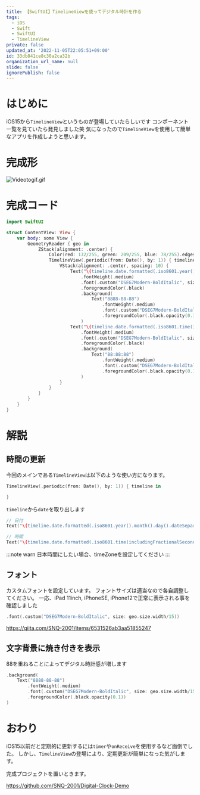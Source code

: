 ```yaml
---
title: 【SwiftUI】TimelineViewを使ってデジタル時計を作る
tags:
  - iOS
  - Swift
  - SwiftUI
  - TimelineView
private: false
updated_at: '2022-11-05T22:05:51+09:00'
id: 33db841ce8c30a2ca32b
organization_url_name: null
slide: false
ignorePublish: false
---
```

# はじめに
iOS15から`TimelineView`というものが登場していたらしいです
コンポーネント一覧を見ていたら発見しました笑
気になったので`TimelineView`を使用して簡単なアプリを作成しようと思います。

# 完成形
![Videotogif.gif](https://qiita-image-store.s3.ap-northeast-1.amazonaws.com/0/1745371/257b146a-ef0d-f222-e6ed-69b67fab5b3f.gif)

# 完成コード
```swift
import SwiftUI

struct ContentView: View {
    var body: some View {
        GeometryReader { geo in
            ZStack(alignment: .center) {
                Color(red: 132/255, green: 209/255, blue: 78/255).edgesIgnoringSafeArea(.all)
                TimelineView(.periodic(from: Date(), by: 1)) { timeline in
                    VStack(alignment: .center, spacing: 10) {
                        Text("\(timeline.date.formatted(.iso8601.year().month().day().dateSeparator(.dash)))")
                            .fontWeight(.medium)
                            .font(.custom("DSEG7Modern-BoldItalic", size: geo.size.width/15))
                            .foregroundColor(.black)
                            .background(
                                Text("8888-88-88")
                                    .fontWeight(.medium)
                                    .font(.custom("DSEG7Modern-BoldItalic", size: geo.size.width/15))
                                    .foregroundColor(.black.opacity(0.1))
                            )
                        Text("\(timeline.date.formatted(.iso8601.time(includingFractionalSeconds: false)))")
                            .fontWeight(.medium)
                            .font(.custom("DSEG7Modern-BoldItalic", size: geo.size.width/6))
                            .foregroundColor(.black)
                            .background(
                                Text("88:88:88")
                                    .fontWeight(.medium)
                                    .font(.custom("DSEG7Modern-BoldItalic", size: geo.size.width/6))
                                    .foregroundColor(.black.opacity(0.1))
                            )
                    }
                }
            }
        }
    }
}
```

# 解説
## 時間の更新
今回のメインである`TimelineView`は以下のような使い方になります。
```swift
TimelineView(.periodic(from: Date(), by: 1)) { timeline in

}
```
`timeline`から`date`を取り出します
```swift
// 日付
Text("\(timeline.date.formatted(.iso8601.year().month().day().dateSeparator(.dash)))")

// 時間
Text("\(timeline.date.formatted(.iso8601.time(includingFractionalSeconds: false)))")
```
:::note warn
日本時間にしたい場合、timeZoneを設定してください
:::

## フォント
カスタムフォントを設定しています。
フォントサイズは適当なので各自調整してください。
一応、iPad 11inch, iPhoneSE, iPhone12で正常に表示される事を確認しました
```swift
.font(.custom("DSEG7Modern-BoldItalic", size: geo.size.width/15))
```
https://qiita.com/SNQ-2001/items/6531526ab3aa51855247

## 文字背景に焼き付きを表示
88を重ねることによってデジタル時計感が増します
```swift
.background(
    Text("8888-88-88")
        .fontWeight(.medium)
        .font(.custom("DSEG7Modern-BoldItalic", size: geo.size.width/15))
        .foregroundColor(.black.opacity(0.1))
)
```


# おわり
iOS15以前だと定期的に更新するには`timer`や`onReceive`を使用するなど面倒でした。
しかし、`TimelineView`の登場により、定期更新が簡単になった気がします。

完成プロジェクトを置いときます。

https://github.com/SNQ-2001/Digital-Clock-Demo
